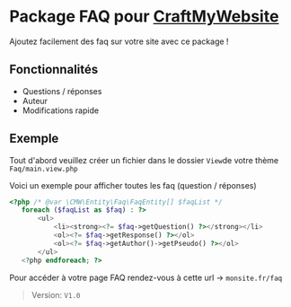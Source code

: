 # Package FAQ pour [CraftMyWebsite](https://craftmywebsite.fr)

Ajoutez facilement des faq sur votre site avec ce package !

## Fonctionnalités

- Questions / réponses
- Auteur
- Modifications rapide 


## Exemple

Tout d'abord veuillez créer un fichier dans le dossier ```View```de votre thème ```Faq/main.view.php```

Voici un exemple pour afficher toutes les faq (question / réponses)
```php
<?php /* @var \CMW\Entity\Faq\FaqEntity[] $faqList */
   foreach ($faqList as $faq) : ?>
       <ul>
           <li><strong><?= $faq->getQuestion() ?></strong></li>
           <ol><?= $faq->getResponse() ?></ol>
           <ol><?= $faq->getAuthor()->getPseudo() ?></ol>
       </ul>
   <?php endforeach; ?>
```

Pour accéder à votre page FAQ rendez-vous à cette url → ``monsite.fr/faq``


> Version: `V1.0`

